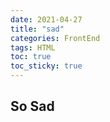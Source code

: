 ```yaml
---
date: 2021-04-27
title: "sad"
categories: FrontEnd
tags: HTML
toc: true  
toc_sticky: true 
---
```


## So Sad
